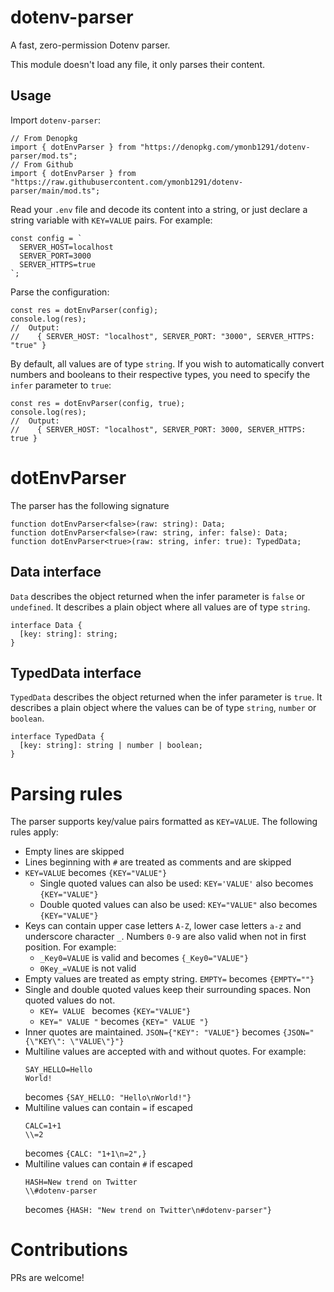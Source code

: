 # dotenv-parser
A fast, zero-permission Dotenv parser.

This module doesn't load any file, it only parses their content.

## Usage
Import `dotenv-parser`:
```
// From Denopkg
import { dotEnvParser } from "https://denopkg.com/ymonb1291/dotenv-parser/mod.ts";
// From Github
import { dotEnvParser } from "https://raw.githubusercontent.com/ymonb1291/dotenv-parser/main/mod.ts";
```
Read your `.env` file and decode its content into a string, or just declare a string variable with `KEY=VALUE` pairs. For example:
```
const config = `
  SERVER_HOST=localhost
  SERVER_PORT=3000
  SERVER_HTTPS=true
`;
```
Parse the configuration:
```
const res = dotEnvParser(config);
console.log(res);
//  Output:
//    { SERVER_HOST: "localhost", SERVER_PORT: "3000", SERVER_HTTPS: "true" }
```
By default, all values are of type `string`. If you wish to automatically convert numbers and booleans to their respective types, you need to specify the `infer` parameter to `true`:
```
const res = dotEnvParser(config, true);
console.log(res);
//  Output:
//    { SERVER_HOST: "localhost", SERVER_PORT: 3000, SERVER_HTTPS: true }
```
# dotEnvParser
The parser has the following signature
```
function dotEnvParser<false>(raw: string): Data;
function dotEnvParser<false>(raw: string, infer: false): Data;
function dotEnvParser<true>(raw: string, infer: true): TypedData;
```
## Data interface
`Data` describes the object returned when the infer parameter is `false` or `undefined`. It describes a plain object where all values are of type `string`.
```
interface Data {
  [key: string]: string;
}
```
## TypedData interface
`TypedData` describes the object returned when the infer parameter is `true`. It describes a plain object where the values can be of type `string`, `number` or `boolean`.
```
interface TypedData {
  [key: string]: string | number | boolean;
}
```
# Parsing rules
The parser supports key/value pairs formatted as `KEY=VALUE`. The following rules apply:
* Empty lines are skipped
* Lines beginning with `#` are treated as comments and are skipped
* `KEY=VALUE` becomes `{KEY="VALUE"}`
  * Single quoted values can also be used: `KEY='VALUE'` also becomes `{KEY="VALUE"}`
  * Double quoted values can also be used: `KEY="VALUE"` also becomes `{KEY="VALUE"}`
* Keys can contain upper case letters `A-Z`, lower case letters `a-z` and underscore character `_`. Numbers `0-9` are also valid when not in first position. For example:
  * `_Key0=VALUE` is valid and becomes `{_Key0="VALUE"}`
  * `0Key_=VALUE` is not valid
* Empty values are treated as empty string. `EMPTY=` becomes `{EMPTY=""}`
* Single and double quoted values keep their surrounding spaces. Non quoted values do not.
  * `KEY= VALUE ` becomes `{KEY="VALUE"}`
  * `KEY=" VALUE "` becomes `{KEY=" VALUE "}`
* Inner quotes are maintained. `JSON={"KEY": "VALUE"}` becomes `{JSON="{\"KEY\": \"VALUE\"}"}`
* Multiline values are accepted with and without quotes. For example:
  ```
  SAY_HELLO=Hello
  World!
  ```
  becomes `{SAY_HELLO: "Hello\nWorld!"}`
* Multiline values can contain `=` if escaped
  ```
  CALC=1+1
  \\=2
  ```
  becomes `{CALC: "1+1\n=2",}`
* Multiline values can contain `#` if escaped
  ```
  HASH=New trend on Twitter
  \\#dotenv-parser
  ```
  becomes `{HASH: "New trend on Twitter\n#dotenv-parser"}`

# Contributions
PRs are welcome!